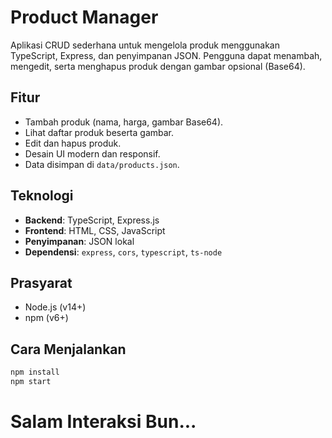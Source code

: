 # Product Manager

Aplikasi CRUD sederhana untuk mengelola produk menggunakan TypeScript, Express, dan penyimpanan JSON. Pengguna dapat menambah, mengedit, serta menghapus produk dengan gambar opsional (Base64).

## Fitur
- Tambah produk (nama, harga, gambar Base64).
- Lihat daftar produk beserta gambar.
- Edit dan hapus produk.
- Desain UI modern dan responsif.
- Data disimpan di `data/products.json`.

## Teknologi
- **Backend**: TypeScript, Express.js
- **Frontend**: HTML, CSS, JavaScript
- **Penyimpanan**: JSON lokal
- **Dependensi**: `express`, `cors`, `typescript`, `ts-node`

## Prasyarat
- Node.js (v14+)
- npm (v6+)

## Cara Menjalankan
   ```bash
  npm install
  npm start
  ```

# Salam Interaksi Bun...